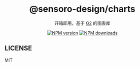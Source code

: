 <div align="center">

<h1>@sensoro-design/charts</h1>

开箱即用，基于 [G2](https://g2.antv.antgroup.com) 的图表库

[![NPM version](https://img.shields.io/npm/v/@sensoro-design/charts.svg?style=flat)](https://npmjs.org/package/@sensoro-design/charts)
[![NPM downloads](http://img.shields.io/npm/dm/@sensoro-design/charts.svg?style=flat)](https://npmjs.org/package/@sensoro-design/charts)

</div>

## LICENSE

MIT
